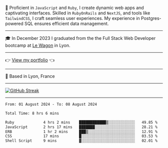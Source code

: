 📖 Proficient in `JavaScript` and `Ruby`, I create dynamic web apps and captivating interfaces. Skilled in `RubyOnRails` and `NextJS`, and tools like `TailwindCSS`, I craft seamless user experiences. My experience in Postgres-powered SQL ensures efficient data management.

***

🎓 In December 2023 I graduated from the the Full Stack Web Developer bootcamp at [Le Wagon](https://www.lewagon.com/) in Lyon.

***

👉 <a href="https://www.davidlau.dev/" target="_blank">View my portfolio</a> 👈

***

📍 Based in Lyon, France

***

[![GitHub Streak](https://streak-stats.demolab.com?user=kaimunlau&theme=github-dark&hide_border=true)](https://git.io/streak-stats)

***

<!--START_SECTION:waka-->

```txt
From: 01 August 2024 - To: 08 August 2024

Total Time: 8 hrs 6 mins

Ruby             4 hrs 2 mins    ████████████▒░░░░░░░░░░░░   49.85 %
JavaScript       2 hrs 17 mins   ███████░░░░░░░░░░░░░░░░░░   28.21 %
ERB              1 hr 2 mins     ███▒░░░░░░░░░░░░░░░░░░░░░   12.91 %
CSS              17 mins         █░░░░░░░░░░░░░░░░░░░░░░░░   03.53 %
Shell Script     9 mins          ▓░░░░░░░░░░░░░░░░░░░░░░░░   02.01 %
```

<!--END_SECTION:waka-->
